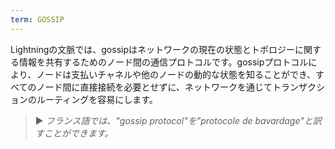 ```yaml
---
term: GOSSIP
---
```


Lightningの文脈では、gossipはネットワークの現在の状態とトポロジーに関する情報を共有するためのノード間の通信プロトコルです。gossipプロトコルにより、ノードは支払いチャネルや他のノードの動的な状態を知ることができ、すべてのノード間に直接接続を必要とせずに、ネットワークを通じてトランザクションのルーティングを容易にします。

> ► *フランス語では、"gossip protocol"を"protocole de bavardage"と訳すことができます。*